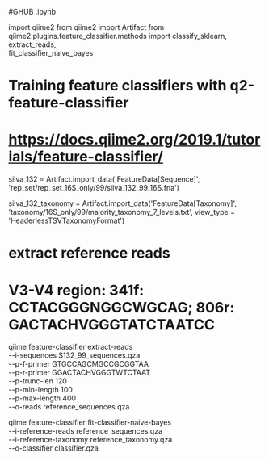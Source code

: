 #GHUB .ipynb

import qiime2
from qiime2 import Artifact
from qiime2.plugins.feature_classifier.methods import classify_sklearn,\
                                                      extract_reads, \
                                                      fit_classifier_naive_bayes

# Training feature classifiers with q2-feature-classifier
# https://docs.qiime2.org/2019.1/tutorials/feature-classifier/
silva_132 = Artifact.import_data('FeatureData[Sequence]',
                                 'rep_set/rep_set_16S_only/99/silva_132_99_16S.fna')

silva_132_taxonomy = Artifact.import_data('FeatureData[Taxonomy]',
                                          'taxonomy/16S_only/99/majority_taxonomy_7_levels.txt',
                                           view_type = 'HeaderlessTSVTaxonomyFormat')
   


# extract reference reads
# V3-V4 region: 341f: CCTACGGGNGGCWGCAG; 806r: GACTACHVGGGTATCTAATCC
qiime feature-classifier extract-reads \
  --i-sequences S132_99_sequences.qza \
  --p-f-primer GTGCCAGCMGCCGCGGTAA \
  --p-r-primer GGACTACHVGGGTWTCTAAT \
  --p-trunc-len 120 \
  --p-min-length 100 \
  --p-max-length 400 \
  --o-reads reference_sequences.qza

qiime feature-classifier fit-classifier-naive-bayes \
  --i-reference-reads reference_sequences.qza \
  --i-reference-taxonomy reference_taxonomy.qza \
  --o-classifier classifier.qza
